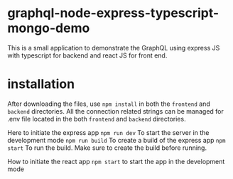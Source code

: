 # graphql-node-express-typescript-mongo-demo
This is a small application to demonstrate the GraphQL using express JS with typescript for backend and react JS for front end. 

# installation
After downloading the files, use `npm install` in both the `frontend` and `backend` directories. All the connection related strings can be managed for .env file located in the both `frontend` and `backend` directories.

Here to initiate the express app
`npm run dev` To start the server in the development mode
`npm run build` To create a build of the express app
`npm start` To run the build. Make sure to create the build before running.

How to initiate the react app
`npm start` to start the app in the development mode